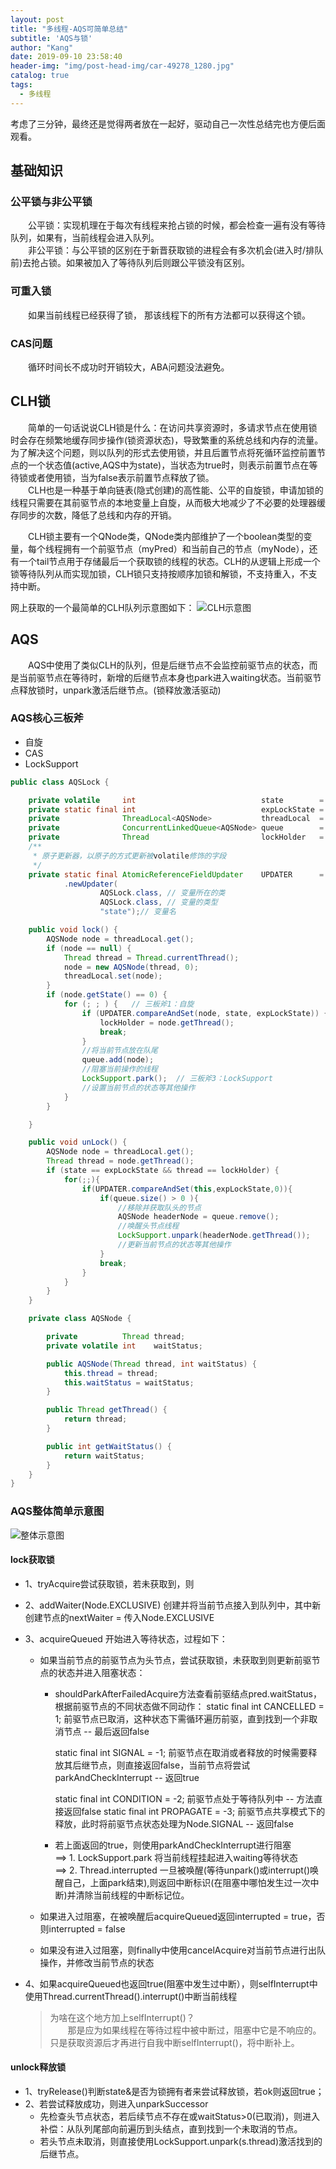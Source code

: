 ```yaml
---
layout: post
title: "多线程-AQS可简单总结"
subtitle: 'AQS与锁'
author: "Kang"
date: 2019-09-10 23:58:40
header-img: "img/post-head-img/car-49278_1280.jpg"
catalog: true
tags:
  - 多线程
---
```

考虑了三分钟，最终还是觉得两者放在一起好，驱动自己一次性总结完也方便后面观看。    
## 基础知识
### 公平锁与非公平锁
&emsp;&emsp;公平锁：实现机理在于每次有线程来抢占锁的时候，都会检查一遍有没有等待队列，如果有，当前线程会进入队列。    
&emsp;&emsp;非公平锁：与公平锁的区别在于新晋获取锁的进程会有多次机会(进入时/排队前)去抢占锁。如果被加入了等待队列后则跟公平锁没有区别。 

### 可重入锁
&emsp;&emsp;如果当前线程已经获得了锁， 那该线程下的所有方法都可以获得这个锁。

### CAS问题
&emsp;&emsp;循环时间长不成功时开销较大，ABA问题没法避免。    


## CLH锁
&emsp;&emsp;简单的一句话说说CLH锁是什么：在访问共享资源时，多请求节点在使用锁时会存在频繁地缓存同步操作(锁资源状态)，导致繁重的系统总线和内存的流量。为了解决这个问题，则以队列的形式去使用锁，并且后置节点将死循环监控前置节点的一个状态值(active,AQS中为state)，当状态为true时，则表示前置节点在等待锁或者使用锁，当为false表示前置节点释放了锁。     
&emsp;&emsp;CLH也是一种基于单向链表(隐式创建)的高性能、公平的自旋锁，申请加锁的线程只需要在其前驱节点的本地变量上自旋，从而极大地减少了不必要的处理器缓存同步的次数，降低了总线和内存的开销。

&emsp;&emsp;CLH锁主要有一个QNode类，QNode类内部维护了一个boolean类型的变量，每个线程拥有一个前驱节点（myPred）和当前自己的节点（myNode），还有一个tail节点用于存储最后一个获取锁的线程的状态。CLH的从逻辑上形成一个锁等待队列从而实现加锁，CLH锁只支持按顺序加锁和解锁，不支持重入，不支持中断。  

网上获取的一个最简单的CLH队列示意图如下：
![CLH示意图](https://raw.githubusercontent.com/kangzhihu/images/master/%E5%A4%9A%E7%BA%BF%E7%A8%8B-CLH%E7%A4%BA%E6%84%8F%E5%9B%BE.jpg)


## AQS
&emsp;&emsp;AQS中使用了类似CLH的队列，但是后继节点不会监控前驱节点的状态，而是当前驱节点在等待时，新增的后继节点本身也park进入waiting状态。当前驱节点释放锁时，unpark激活后继节点。(锁释放激活驱动)  

### AQS核心三板斧
- 自旋
- CAS
- LockSupport
```java
public class AQSLock {

    private volatile     int                            state        = 0; //并发资源
    private static final int                            expLockState = 1; //加锁值
    private              ThreadLocal<AQSNode>           threadLocal  = new ThreadLocal<>();
    private              ConcurrentLinkedQueue<AQSNode> queue        = new ConcurrentLinkedQueue();
    private              Thread                         lockHolder   = null;
    /**
     * 原子更新器，以原子的方式更新被volatile修饰的字段
     */
    private static final AtomicReferenceFieldUpdater    UPDATER      = AtomicReferenceFieldUpdater
            .newUpdater(
                    AQSLock.class, // 变量所在的类
                    AQSLock.class, // 变量的类型
                    "state");// 变量名

    public void lock() {
        AQSNode node = threadLocal.get();
        if (node == null) {
            Thread thread = Thread.currentThread();
            node = new AQSNode(thread, 0);
            threadLocal.set(node);
        }
        if (node.getState() == 0) {
            for (; ; ) {   // 三板斧1：自旋
                if (UPDATER.compareAndSet(node, state, expLockState)) { // 三板斧2：CAS
                    lockHolder = node.getThread();
                    break;
                }
                //将当前节点放在队尾
                queue.add(node);
                //阻塞当前操作的线程
                LockSupport.park();  // 三板斧3：LockSupport
                //设置当前节点的状态等其他操作
            }
        }

    }

    public void unLock() {
        AQSNode node = threadLocal.get();
        Thread thread = node.getThread();
        if (state == expLockState && thread == lockHolder) {
            for(;;){
                if(UPDATER.compareAndSet(this,expLockState,0)){
                    if(queue.size() > 0 ){
                        //移除并获取队头的节点
                        AQSNode headerNode = queue.remove();
                        //唤醒头节点线程
                        LockSupport.unpark(headerNode.getThread());
                        //更新当前节点的状态等其他操作
                    }
                    break;
                }
            }
        }
    }

    private class AQSNode {

        private          Thread thread;
        private volatile int    waitStatus;

        public AQSNode(Thread thread, int waitStatus) {
            this.thread = thread;
            this.waitStatus = waitStatus;
        }

        public Thread getThread() {
            return thread;
        }

        public int getWaitStatus() {
            return waitStatus;
        }
    }
}
```

### AQS整体简单示意图
![整体示意图](https://raw.githubusercontent.com/kangzhihu/images/master/AQS%20lock%26UnLock%E6%95%B4%E4%BD%93%E7%A4%BA%E6%84%8F%E5%9B%BE.png)

#### lock获取锁
- 1、tryAcquire尝试获取锁，若未获取到，则
- 2、addWaiter(Node.EXCLUSIVE) 创建并将当前节点接入到队列中，其中新创建节点的nextWaiter = 传入Node.EXCLUSIVE
- 3、acquireQueued 开始进入等待状态，过程如下：  
	+ 如果当前节点的前驱节点为头节点，尝试获取锁，未获取到则更新前驱节点的状态并进入阻塞状态：  
		 - shouldParkAfterFailedAcquire方法查看前驱结点pred.waitStatus，根据前驱节点的不同状态做不同动作：
			static final int CANCELLED =  1;   前驱节点已取消，这种状态下需循环遍历前驱，直到找到一个非取消节点 -- 最后返回false

			static final int SIGNAL    = -1;   前驱节点在取消或者释放的时候需要释放其后继节点，则直接返回false，当前节点将尝试parkAndCheckInterrupt -- 返回true

			static final int CONDITION = -2;   前驱节点处于等待队列中 -- 方法直接返回false
			static final int PROPAGATE = -3;   前驱节点共享模式下的释放，此时将前驱节点状态处理为Node.SIGNAL -- 返回false

		 - 若上面返回的true，则使用parkAndCheckInterrupt进行阻塞    
		     ⟹ 1. LockSupport.park  将当前线程挂起进入waiting等待状态  
		     ⟹ 2. Thread.interrupted  一旦被唤醒(等待unpark()或interrupt()唤醒自己，上面park结束),则返回中断标识(在阻塞中哪怕发生过一次中断)并清除当前线程的中断标记位。  

	+ 如果进入过阻塞，在被唤醒后acquireQueued返回interrupted = true，否则interrupted = false

	+ 如果没有进入过阻塞，则finally中使用cancelAcquire对当前节点进行出队操作，并修改当前节点的状态

- 4、如果acquireQueued也返回true(阻塞中发生过中断），则selfInterrupt中使用Thread.currentThread().interrupt()中断当前线程
   > 为啥在这个地方加上selfInterrupt()？   
     &emsp;&emsp;那是应为如果线程在等待过程中被中断过，阻塞中它是不响应的。只是获取资源后才再进行自我中断selfInterrupt()，将中断补上。

#### unlock释放锁
- 1、tryRelease()判断state&是否为锁拥有者来尝试释放锁，若ok则返回true；
- 2、若尝试释放成功，则进入unparkSuccessor
  + 先检查头节点状态，若后续节点不存在或waitStatus>0(已取消)，则进入补偿：从队列尾部向前遍历到头结点，直到找到一个未取消的节点。
  + 若头节点未取消，则直接使用LockSupport.unpark(s.thread)激活找到的后继节点。
